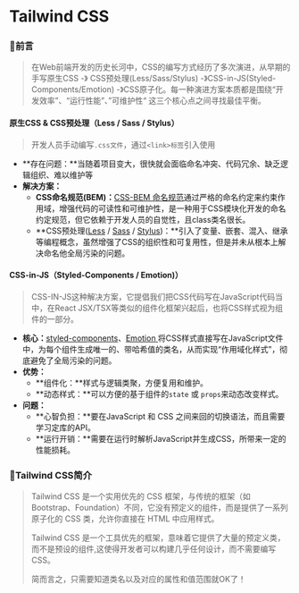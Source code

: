 # Tailwind CSS

### 🏡前言

> 在Web前端开发的历史长河中，CSS的编写方式经历了多次演进，从早期的手写原生CSS -》 CSS预处理(Less/Sass/Stylus) -》CSS-in-JS(Styled-Components/Emotion) -》CSS原子化。每一种演进方案本质都是围绕“开发效率”、“运行性能”、”可维护性“ 这三个核心点之间寻找最佳平衡。



#### 原生CSS & CSS预处理（Less / Sass / Stylus）

> 开发人员手动编写`.css文件`，通过`<link>标签`引入使用

- **存在问题：**当随着项目变大，很快就会面临命名冲突、代码冗余、缺乏逻辑组织、难以维护等
- **解决方案：**
  - **CSS命名规范(BEM)：**[CSS-BEM 命名规范](https://bemcss.com)通过严格的命名约定来约束作用域，增强代码的可读性和可维护性，是一种用于CSS模块化开发的命名约定规范，但它依赖于开发人员的自觉性，且class类名很长。
  - **CSS预处理([Less](https://lesscss.cn/) / [Sass](https://www.sass.hk/) / [Stylus](https://github.com/stylus/stylus))：**引入了变量、嵌套、混入、继承等编程概念，虽然增强了CSS的组织性和可复用性，但是并未从根本上解决命名他全局污染的问题。



#### CSS-in-JS（Styled-Components / Emotion)）

> CSS-IN-JS这种解决方案，它提倡我们把CSS代码写在JavaScript代码当中，在React JSX/TSX等类似的组件化框架兴起后，也将CSS样式视为组件的一部分。

- **核心：**[styled-components](https://github.com/styled-components/styled-components)、[Emotion ](https://emotion.sh/docs/introduction)将CSS样式直接写在JavaScript文件中，为每个组件生成唯一的、带哈希值的类名，从而实现“作用域化样式”，彻底避免了全局污染的问题。
- **优势：**
  - **组件化：**样式与逻辑类聚，方便复用和维护。
  - **动态样式：**可以方便的基于组件的`state` 或 `props`来动态改变样式。
- **问题：**
  - **心智负担：**要在JavaScript 和 CSS 之间来回的切换语法，而且需要学习定库的API。
  - **运行开销：**需要在运行时解析JavaScript并生成CSS，所带来一定的性能损耗。



### 🏡Tailwind CSS简介

> Tailwind CSS 是一个实用优先的 CSS 框架，与传统的框架（如 Bootstrap、Foundation）不同，它没有预定义的组件，而是提供了一系列原子化的 CSS 类，允许你直接在 HTML 中应用样式。
>
> Tailwind CSS 是一个工具优先的框架，意味着它提供了大量的预定义类，而不是预设的组件,这使得开发者可以构建几乎任何设计，而不需要编写 CSS。
>
> 简而言之，只需要知道类名以及对应的属性和值范围就OK了！